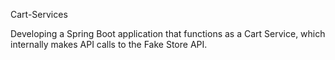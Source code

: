Cart-Services

Developing a Spring Boot application that functions as a Cart Service, which internally makes API calls to the Fake Store API.
